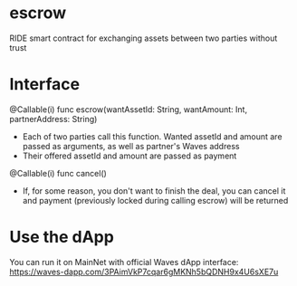 # escrow
RIDE smart contract for exchanging assets between two parties without trust

# Interface
@Callable(i)
func escrow(wantAssetId: String, wantAmount: Int, partnerAddress: String)
- Each of two parties call this function. Wanted assetId and amount are passed as arguments, as well as partner's Waves address
- Their offered assetId and amount are passed as payment


@Callable(i)
func cancel()
- If, for some reason, you don't want to finish the deal, you can cancel it and payment (previously locked during calling escrow) will be returned

# Use the dApp
You can run it on MainNet with official Waves dApp interface:
https://waves-dapp.com/3PAimVkP7cqar6gMKNh5bQDNH9x4U6sXE7u
